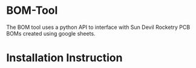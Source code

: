 # BOM-Tool
<p>The BOM tool uses a python API to interface with Sun Devil Rocketry PCB BOMs
created using google sheets.</p>

<h1>Installation Instruction</p>

